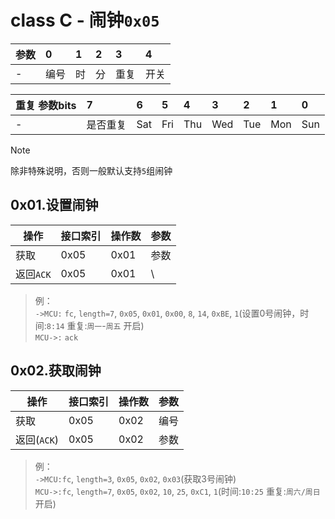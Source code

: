 # class C - 闹钟`0x05`


| 参数   | 0    | 1    | 2    | 3    | 4    |
| :--- | :--- | :--- | :--- | :--- | :--- |
| -    | 编号   | 时    | 分    | 重复   | 开关   |


| 重复 参数bits | 7    | 6    | 5    | 4    | 3    | 2    | 1    | 0    |
| :-------- | :--- | :--- | :--- | :--- | :--- | :--- | :--- | :--- |
| -         | 是否重复 | Sat  | Fri  | Thu  | Wed  | Tue  | Mon  | Sun  |

> [!NOTE]
> 除非特殊说明，否则一般默认支持`5`组闹钟

## 0x01.设置闹钟

| 操作 | 接口索引 | 操作数  | 参数   |
| ---- | ---- | ---- | ---- |
| 获取 | 0x05 | 0x01 | 参数 |
| 返回`ACK` | 0x05 | 0x01 | \ |

> 例：  
> `->MCU:` `fc`, `length=7`, `0x05`, `0x01`, `0x00`, `8`, `14`, `0xBE`, `1`(设置0号闹钟，时间:`8:14` 重复:`周一`-`周五` 开启)  
> `MCU->:` `ack`  


## 0x02.获取闹钟

| 操作 | 接口索引 | 操作数  | 参数   |
| ---- | ---- | ---- | ---- |
| 获取 | 0x05 | 0x02 | 编号 |
| 返回(`ACK`) | 0x05 | 0x02 | 参数 |

> 例：  
> `->MCU:fc`, `length=3`, `0x05`, `0x02`, `0x03`(获取3号闹钟)  
> `MCU->:fc`, `length=7`, `0x05`, `0x02`, `10`, `25`, `0xC1`, `1`(时间:`10:25` 重复:`周六/周日` 开启)  
